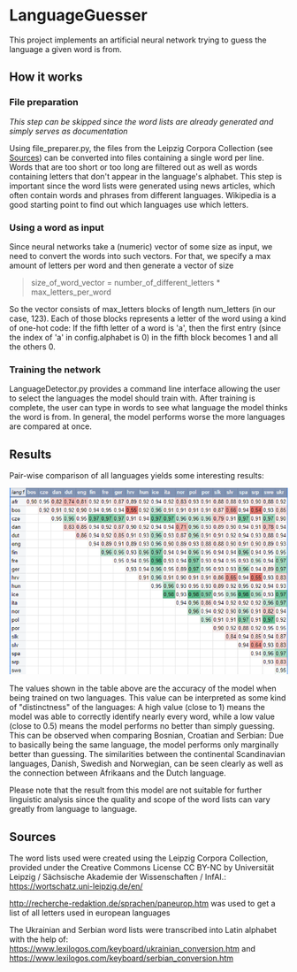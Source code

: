 # LanguageGuesser
This project implements an artificial neural network trying to guess the language a given word is from.

## How it works

### File preparation

*This step can be skipped since the word lists are already generated and simply serves as documentation*

Using file_preparer.py, the files from the Leipzig Corpora Collection (see [Sources](#sources)) can be converted into files containing a single word per line.
Words that are too short or too long are filtered out as well as words containing letters that don't appear in the language's alphabet. This step is important since the word lists were generated using news articles, which often contain words and phrases from different languages. Wikipedia is a good starting point to find out which languages use which letters.

### Using a word as input

Since neural networks take a (numeric) vector of some size as input, we need to convert the words into such vectors. For that, we specify a max amount of letters per word and then generate a vector of size
> size_of_word_vector = number_of_different_letters * max_letters_per_word

So the vector consists of max_letters blocks of length num_letters (in our case, 123). Each of those blocks represents a letter of the word using a kind of one-hot code: If the fifth letter of a word is 'a', then the first entry (since the index of 'a' in config.alphabet is 0) in the fifth block becomes 1 and all the others 0.

### Training the network

LanguageDetector.py provides a command line interface allowing the user to select the languages the model should train with. After training is complete, the user can type in words to see what language the model thinks the word is from. In general, the model performs worse the more languages are compared at once.

## Results

Pair-wise comparison of all languages yields some interesting results:

![Distinctness of Languages](doc/distinctness_languages.png)

The values shown in the table above are the accuracy of the model when being trained on two languages. This value can be interpreted as some kind of "distinctness" of the languages:
A high value (close to 1) means the model was able to correctly identify nearly every word, while a low value (close to 0.5) means the model performs no better than simply guessing.
This can be observed when comparing Bosnian, Croatian and Serbian: Due to basically being the same language, the model performs only marginally better than guessing. The similarities between the continental Scandinavian languages, Danish, Swedish and Norwegian, can be seen clearly as well as the connection between Afrikaans and the Dutch language.

Please note that the result from this model are not suitable for further linguistic analysis since the quality and scope of the word lists can vary greatly from language to language. 
## Sources

The word lists used were created using the Leipzig Corpora Collection, provided under the Creative Commons License CC BY-NC by Universität Leipzig / Sächsische Akademie der Wissenschaften / InfAI.: https://wortschatz.uni-leipzig.de/en/

http://recherche-redaktion.de/sprachen/paneurop.htm was used to get a list of all letters used in european languages

The Ukrainian and Serbian word lists were transcribed into Latin alphabet with the help of: https://www.lexilogos.com/keyboard/ukrainian_conversion.htm and https://www.lexilogos.com/keyboard/serbian_conversion.htm